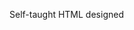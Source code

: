 Self-taught HTML designed
              
 
 
 
      
 
 
                                                                                                                                                                                                                                                             